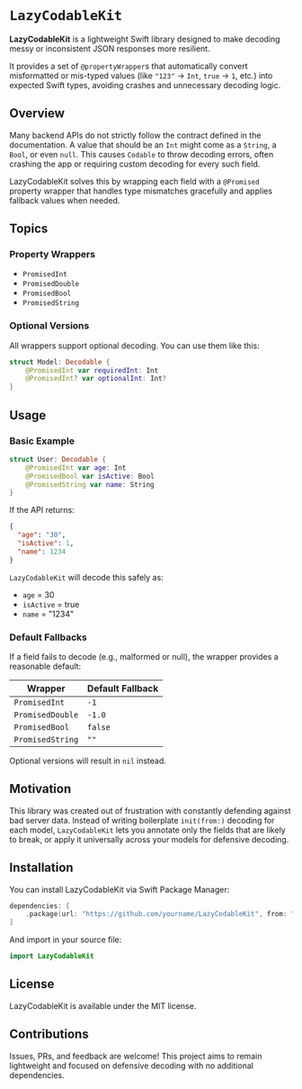 # ``LazyCodableKit``

**LazyCodableKit** is a lightweight Swift library designed to make decoding messy or inconsistent JSON responses more resilient.

It provides a set of `@propertyWrapper`s that automatically convert misformatted or mis-typed values (like `"123"` → `Int`, `true` → `1`, etc.) into expected Swift types, avoiding crashes and unnecessary decoding logic.

## Overview

Many backend APIs do not strictly follow the contract defined in the documentation. A value that should be an `Int` might come as a `String`, a `Bool`, or even `null`. This causes `Codable` to throw decoding errors, often crashing the app or requiring custom decoding for every such field.

LazyCodableKit solves this by wrapping each field with a `@Promised` property wrapper that handles type mismatches gracefully and applies fallback values when needed.

## Topics

### Property Wrappers

- ``PromisedInt``
- ``PromisedDouble``
- ``PromisedBool``
- ``PromisedString``

### Optional Versions

All wrappers support optional decoding. You can use them like this:

```swift
struct Model: Decodable {
    @PromisedInt var requiredInt: Int
    @PromisedInt? var optionalInt: Int?
}
```

## Usage

### Basic Example

```swift
struct User: Decodable {
    @PromisedInt var age: Int
    @PromisedBool var isActive: Bool
    @PromisedString var name: String
}
```

If the API returns:

```json
{
  "age": "30",
  "isActive": 1,
  "name": 1234
}
```

`LazyCodableKit` will decode this safely as:

- `age` = 30
- `isActive` = true
- `name` = "1234"

### Default Fallbacks

If a field fails to decode (e.g., malformed or null), the wrapper provides a reasonable default:

| Wrapper          | Default Fallback |
|------------------|------------------|
| `PromisedInt`    | `-1`             |
| `PromisedDouble` | `-1.0`           |
| `PromisedBool`   | `false`          |
| `PromisedString` | `""`             |

Optional versions will result in `nil` instead.

## Motivation

This library was created out of frustration with constantly defending against bad server data. Instead of writing boilerplate `init(from:)` decoding for each model, `LazyCodableKit` lets you annotate only the fields that are likely to break, or apply it universally across your models for defensive decoding.

## Installation

You can install LazyCodableKit via Swift Package Manager:

```swift
dependencies: [
    .package(url: "https://github.com/yourname/LazyCodableKit", from: "1.0.2")
]
```

And import in your source file:

```swift
import LazyCodableKit
```

## License

LazyCodableKit is available under the MIT license.

## Contributions

Issues, PRs, and feedback are welcome! This project aims to remain lightweight and focused on defensive decoding with no additional dependencies.
